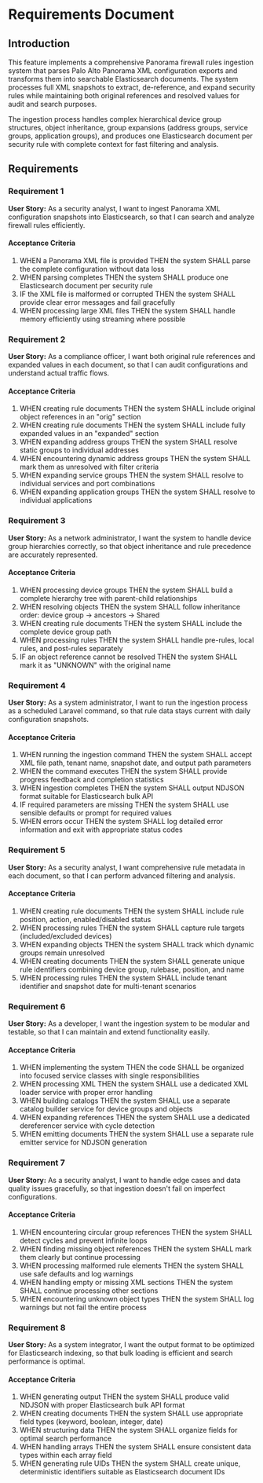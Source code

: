 # Requirements Document

## Introduction

This feature implements a comprehensive Panorama firewall rules ingestion system that parses Palo Alto Panorama XML configuration exports and transforms them into searchable Elasticsearch documents. The system processes full XML snapshots to extract, de-reference, and expand security rules while maintaining both original references and resolved values for audit and search purposes.

The ingestion process handles complex hierarchical device group structures, object inheritance, group expansions (address groups, service groups, application groups), and produces one Elasticsearch document per security rule with complete context for fast filtering and analysis.

## Requirements

### Requirement 1

**User Story:** As a security analyst, I want to ingest Panorama XML configuration snapshots into Elasticsearch, so that I can search and analyze firewall rules efficiently.

#### Acceptance Criteria

1. WHEN a Panorama XML file is provided THEN the system SHALL parse the complete configuration without data loss
2. WHEN parsing completes THEN the system SHALL produce one Elasticsearch document per security rule
3. IF the XML file is malformed or corrupted THEN the system SHALL provide clear error messages and fail gracefully
4. WHEN processing large XML files THEN the system SHALL handle memory efficiently using streaming where possible

### Requirement 2

**User Story:** As a compliance officer, I want both original rule references and expanded values in each document, so that I can audit configurations and understand actual traffic flows.

#### Acceptance Criteria

1. WHEN creating rule documents THEN the system SHALL include original object references in an "orig" section
2. WHEN creating rule documents THEN the system SHALL include fully expanded values in an "expanded" section
3. WHEN expanding address groups THEN the system SHALL resolve static groups to individual addresses
4. WHEN encountering dynamic address groups THEN the system SHALL mark them as unresolved with filter criteria
5. WHEN expanding service groups THEN the system SHALL resolve to individual services and port combinations
6. WHEN expanding application groups THEN the system SHALL resolve to individual applications

### Requirement 3

**User Story:** As a network administrator, I want the system to handle device group hierarchies correctly, so that object inheritance and rule precedence are accurately represented.

#### Acceptance Criteria

1. WHEN processing device groups THEN the system SHALL build a complete hierarchy tree with parent-child relationships
2. WHEN resolving objects THEN the system SHALL follow inheritance order: device group → ancestors → Shared
3. WHEN creating rule documents THEN the system SHALL include the complete device group path
4. WHEN processing rules THEN the system SHALL handle pre-rules, local rules, and post-rules separately
5. IF an object reference cannot be resolved THEN the system SHALL mark it as "UNKNOWN" with the original name

### Requirement 4

**User Story:** As a system administrator, I want to run the ingestion process as a scheduled Laravel command, so that rule data stays current with daily configuration snapshots.

#### Acceptance Criteria

1. WHEN running the ingestion command THEN the system SHALL accept XML file path, tenant name, snapshot date, and output path parameters
2. WHEN the command executes THEN the system SHALL provide progress feedback and completion statistics
3. WHEN ingestion completes THEN the system SHALL output NDJSON format suitable for Elasticsearch bulk API
4. IF required parameters are missing THEN the system SHALL use sensible defaults or prompt for required values
5. WHEN errors occur THEN the system SHALL log detailed error information and exit with appropriate status codes

### Requirement 5

**User Story:** As a security analyst, I want comprehensive rule metadata in each document, so that I can perform advanced filtering and analysis.

#### Acceptance Criteria

1. WHEN creating rule documents THEN the system SHALL include rule position, action, enabled/disabled status
2. WHEN processing rules THEN the system SHALL capture rule targets (included/excluded devices)
3. WHEN expanding objects THEN the system SHALL track which dynamic groups remain unresolved
4. WHEN creating documents THEN the system SHALL generate unique rule identifiers combining device group, rulebase, position, and name
5. WHEN processing rules THEN the system SHALL include tenant identifier and snapshot date for multi-tenant scenarios

### Requirement 6

**User Story:** As a developer, I want the ingestion system to be modular and testable, so that I can maintain and extend functionality easily.

#### Acceptance Criteria

1. WHEN implementing the system THEN the code SHALL be organized into focused service classes with single responsibilities
2. WHEN processing XML THEN the system SHALL use a dedicated XML loader service with proper error handling
3. WHEN building catalogs THEN the system SHALL use a separate catalog builder service for device groups and objects
4. WHEN expanding references THEN the system SHALL use a dedicated dereferencer service with cycle detection
5. WHEN emitting documents THEN the system SHALL use a separate rule emitter service for NDJSON generation

### Requirement 7

**User Story:** As a security analyst, I want to handle edge cases and data quality issues gracefully, so that ingestion doesn't fail on imperfect configurations.

#### Acceptance Criteria

1. WHEN encountering circular group references THEN the system SHALL detect cycles and prevent infinite loops
2. WHEN finding missing object references THEN the system SHALL mark them clearly but continue processing
3. WHEN processing malformed rule elements THEN the system SHALL use safe defaults and log warnings
4. WHEN handling empty or missing XML sections THEN the system SHALL continue processing other sections
5. WHEN encountering unknown object types THEN the system SHALL log warnings but not fail the entire process

### Requirement 8

**User Story:** As a system integrator, I want the output format to be optimized for Elasticsearch indexing, so that bulk loading is efficient and search performance is optimal.

#### Acceptance Criteria

1. WHEN generating output THEN the system SHALL produce valid NDJSON with proper Elasticsearch bulk API format
2. WHEN creating documents THEN the system SHALL use appropriate field types (keyword, boolean, integer, date)
3. WHEN structuring data THEN the system SHALL organize fields for optimal search performance
4. WHEN handling arrays THEN the system SHALL ensure consistent data types within each array field
5. WHEN generating rule UIDs THEN the system SHALL create unique, deterministic identifiers suitable as Elasticsearch document IDs